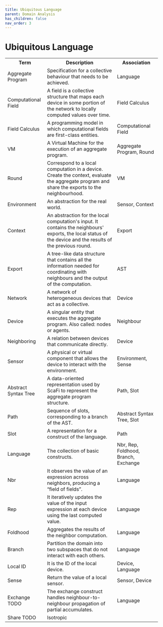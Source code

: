```yaml
---
title: Ubiquitous Language
parent: Domain Analysis
has_children: false
nav_order: 3
---
```

# Ubiquitous Language

<table>
    <tr>
        <th>Term</th>
        <th>Description</th>
        <th>Association</th>
    </tr>
    <tr>
        <td>Aggregate Program</td>
        <td>Specification for a collective behaviour that needs to be achieved.</td>
        <td>Language</td>
    </tr>
    <tr>
        <td>Computational Field</td>
        <td>A field is a collective structure that maps each device in some portion of the network to locally computed values over time.</td>
        <td>Field Calculus</td>
    </tr>
    <tr>
        <td>Field Calculus</td>
        <td>A programming model in which computational fields are first-class entities.</td>
        <td>Computational Field</td>
    </tr>
    <tr>
        <td>VM</td>
        <td>A Virtual Machine for the execution of an aggregate program.</td>
        <td>Aggregate Program, Round</td>
    </tr>
    <tr>
        <td>Round</td>
        <td>Correspond to a local computation in a device. Create the context, evaluate the aggregate program and share the exports to the neighbourhood.</td>
        <td>VM</td>
    </tr>
    <tr>
        <td>Environment</td>
        <td>An abstraction for the real world.</td>
        <td>Sensor, Context</td>
    </tr>
    <tr>
        <td>Context</td>
        <td><!--CHECK - old comment -> this doesn't work a meno che non intendiamo anche i risultati del giro precedente-->An abstraction for the local computation's input. It contains the neighbours' exports, the local status of the device and the results of the previous round.</td>
        <td>Export</td>
    </tr>
    <tr>
        <td>Export</td>
        <td>A tree-like data structure that contains all the information needed for coordinating with neighbours and the output of the computation.</td>
        <td>AST</td>
    </tr>
    <tr>
        <td>Network</td>
        <td>A network of heterogeneous devices that act as a collective.</td>
        <td>Device</td>
    </tr>
    <tr>
        <td>Device</td>
        <td>A singular entity that executes the aggregate program. Also called: nodes or agents.</td>
        <td>Neighbour</td>
    </tr>
    <tr>
        <td>Neighboring</td>
        <td>A relation between devices that communicate directly.</td>
        <td>Device</td>
    </tr>
    <tr>
        <td>Sensor</td>
        <td>A physical or virtual component that allows the device to interact with the environment.</td>
        <td>Environment, Sense</td>
    </tr>
    <tr>
        <td>Abstract Syntax Tree</td>
        <td>A data-oriented representation used by ScaFi to represent the aggregate program structure.</td>
        <td>Path, Slot</td>
    </tr>
    <tr>
        <td>Path</td>
        <td>Sequence of slots, corresponding to a branch of the AST.</td>
        <td>Abstract Syntax Tree, Slot</td>
    </tr>
    <tr>
        <td>Slot</td>
        <td>A representation for a construct of the language.</td>
        <td>Path</td>
    </tr>
    <tr>
        <td>Language</td>
        <td>The collection of basic constructs.</td>
        <td>Nbr, Rep, Foldhood, Branch, Exchange</td>
    </tr>
    <tr>
        <td>Nbr</td>
        <td>It observes the value of an expression across neighbors, producing a “field of fields”.</td>
        <td>Language</td>
    </tr>
    <tr>
        <td>Rep</td>
        <td>It iteratively updates the value of the input expression at each device using the last computed value.</td>
        <td>Language</td>
    </tr>
    <tr>
        <td>Foldhood</td>
        <td>Aggregates the results of the neighbor computation.<!--TODO secondo lui è un'invenzione secca di scafi, un modo per estrarre un valore da un field, dentro scafi fa una cosa strana, ovvero un'esecuzione proiettata di ogni cosa che viene messa dentro. --></td>
        <td>Language</td>
    </tr>
    <tr>
        <td>Branch</td>
        <td>Partition the domain into two subspaces that do not interact with each others.</td>
        <td>Language</td>
    </tr>
    <tr>
        <td>Local ID</td>
        <td>It is the ID of the local device.</td>
        <td>Device, Language</td>
    </tr>
    <tr>
        <td>Sense</td>
        <td>Return the value of a local sensor.</td>
        <td>Sensor, Device</td>
    </tr>
    <tr>
        <td>Exchange TODO</td>
        <td>The exchange construct handles neighbour-to-neighbour propagation of partial accumulates.
        <!--TODO exchange pensa che non si possa implementare se non reifichiamo i fields || OPERAZIONCINA spazio temporale dove tu puoi manipolare la patch di spazio tempo - ANISOTROPICO --></td>
        <td>Language</td>
    </tr>
    <tr>
        <td>Share TODO</td>
        <td>Isotropic</td>
        <td></td>
    </tr>
</table>


<!--TODO non c'è nulla per pilotare gli attuatori, che crede non siano nemmeno modellati in scafi - come scriviamo su un file?-->
<!-- abbiamo qualcosa per raccogliere i side effect? -->
<!-- possiamo usare il concetto di senso-attuatore o dividerli, se abbiamo dei sens-att fa strano che ci siano dei sensori che non fanno attuazione-->
<!-- sicuramente ad un certo punto dovremmo avere qualcosa in grado di estrarre da un field, si potrebbero fare delle funzioni che restituiscono un field. concetto di riuso di funzioni, ereditato da scala-->
<!-- fermiamoci al brancing-->
<!--TODO manca l'allineamento, perchè da branch partizioniamo in 2 sottospazi, è riconducibile perchè basta fare una catena di if, si potrebbe allineare in maniera arbitraria anche se qui nessun blocco lo sfrutta -->
<!-- con funzioni intende sia lambda che da field a field, (anche se non ha il nome è sempre una funzione) se usiamo quello che esiste è una reifica dei field, oppure decidiamo che le funzioni non possono restituire field-->
<!-- la share senza field reificati è come se si portasse dietro una nuova versione di nbr-->
<!--TODO REIFICARE I FIELDS-->
<!-- se la rep è temporale || share isotropico -->